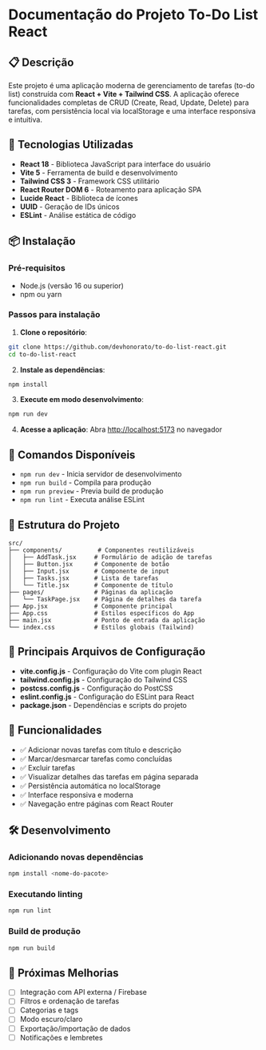 
# Documentação do Projeto To-Do List React

## 📋 Descrição

Este projeto é uma aplicação moderna de gerenciamento de tarefas (to-do list) construída com **React + Vite + Tailwind CSS**. 
A aplicação oferece funcionalidades completas de CRUD (Create, Read, Update, Delete) para tarefas, com persistência local via localStorage e uma interface responsiva e intuitiva.

## 🚀 Tecnologias Utilizadas

- **React 18** - Biblioteca JavaScript para interface do usuário
- **Vite 5** - Ferramenta de build e desenvolvimento
- **Tailwind CSS 3** - Framework CSS utilitário
- **React Router DOM 6** - Roteamento para aplicação SPA
- **Lucide React** - Biblioteca de ícones
- **UUID** - Geração de IDs únicos
- **ESLint** - Análise estática de código

## 📦 Instalação

### Pré-requisitos
- Node.js (versão 16 ou superior)
- npm ou yarn

### Passos para instalação

1. **Clone o repositório**:
```bash
git clone https://github.com/devhonorato/to-do-list-react.git
cd to-do-list-react
```

2. **Instale as dependências**:
```bash
npm install
```

3. **Execute em modo desenvolvimento**:
```bash
npm run dev
```

4. **Acesse a aplicação**:
Abra [http://localhost:5173](http://localhost:5173) no navegador

## 🎯 Comandos Disponíveis

- `npm run dev` - Inicia servidor de desenvolvimento
- `npm run build` - Compila para produção
- `npm run preview` - Previa build de produção
- `npm run lint` - Executa análise ESLint

## 📁 Estrutura do Projeto

```
src/
├── components/          # Componentes reutilizáveis
│   ├── AddTask.jsx     # Formulário de adição de tarefas
│   ├── Button.jsx      # Componente de botão
│   ├── Input.jsx       # Componente de input
│   ├── Tasks.jsx       # Lista de tarefas
│   └── Title.jsx       # Componente de título
├── pages/              # Páginas da aplicação
│   └── TaskPage.jsx    # Página de detalhes da tarefa
├── App.jsx             # Componente principal
├── App.css             # Estilos específicos do App
├── main.jsx            # Ponto de entrada da aplicação
└── index.css           # Estilos globais (Tailwind)
```

## 🔧 Principais Arquivos de Configuração

- **vite.config.js** - Configuração do Vite com plugin React
- **tailwind.config.js** - Configuração do Tailwind CSS
- **postcss.config.js** - Configuração do PostCSS
- **eslint.config.js** - Configuração do ESLint para React
- **package.json** - Dependências e scripts do projeto

## 🎨 Funcionalidades

- ✅ Adicionar novas tarefas com título e descrição
- ✅ Marcar/desmarcar tarefas como concluídas
- ✅ Excluir tarefas
- ✅ Visualizar detalhes das tarefas em página separada
- ✅ Persistência automática no localStorage
- ✅ Interface responsiva e moderna
- ✅ Navegação entre páginas com React Router

## 🛠️ Desenvolvimento

### Adicionando novas dependências
```bash
npm install <nome-do-pacote>
```

### Executando linting
```bash
npm run lint
```

### Build de produção
```bash
npm run build
```

## 🔮 Próximas Melhorias

- [ ] Integração com API externa / Firebase
- [ ] Filtros e ordenação de tarefas
- [ ] Categorias e tags
- [ ] Modo escuro/claro
- [ ] Exportação/importação de dados
- [ ] Notificações e lembretes

